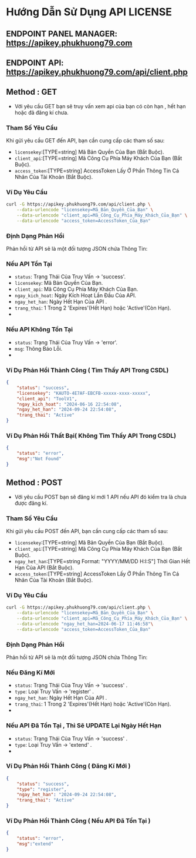 # Hướng Dẫn Sử Dụng API LICENSE 

## ENDPOINT PANEL MANAGER: <a href="https://apikey.phukhuong79.com" target="_blank" >https://apikey.phukhuong79.com</a>

## ENDPOINT API: <a href="https://apikey.phukhuong79.com/api/client.php" target="_blank" >https://apikey.phukhuong79.com/api/client.php</a>

## Method : GET
- Với yêu cầu GET bạn sẽ truy vấn xem api của bạn có còn hạn , hết hạn hoặc đã đăng kí chưa.
### Tham Số Yêu Cầu
Khi gửi yêu cầu GET đến API, bạn cần cung cấp các tham số sau:

- `licensekey`:[TYPE=string] Mã Bản Quyền Của Bạn (Bắt Buộc). 
- `client_api`:[TYPE=string] Mã Công Cụ Phía Máy Khách Của Bạn (Bắt Buộc).
- `access_token`:[TYPE=string] AccessToken Lấy Ở Phần Thông Tin Cá Nhân Của Tài Khoản (Bắt Buộc).

### Ví Dụ Yêu Cầu

```bash
curl -G https://apikey.phukhuong79.com/api/client.php \
    --data-urlencode "licensekey=Mã_Bản_Quyền_Của_Bạn" \
    --data-urlencode "client_api=Mã_Công_Cụ_Phía_Máy_Khách_Của_Bạn" \
    --data-urlencode "access_token=AccessToken_Của_Bạn"

```
### Định Dạng Phản Hồi
Phản hồi từ API sẽ là một đối tượng JSON chứa Thông Tin:
### Nếu API Tồn Tại

- `status`: Trạng Thái Của Truy Vấn -> 'success'.
- `licensekey`: Mã Bản Quyền Của Bạn.
- `client_api`: Mã Công Cụ Phía Máy Khách Của Bạn.
- `ngay_kich_hoat`: Ngày Kích Hoạt Lần Đầu Của API.
- `ngay_het_han`: Ngày Hết Hạn Của API .
- `trang_thai`: 1 Trong 2 'Expires'(Hết Hạn) hoặc 'Active'(Còn Hạn).
- 
### Nếu API Không Tồn Tại
- `status`: Trạng Thái Của Truy Vấn -> 'error'.
- `msg`: Thông Báo Lỗi.
- 
### Ví Dụ Phản Hồi Thành Công ( Tìm Thấy API Trong CSDL)
```json
{
    "status": "success",
    "licensekey": "KAUTO-4E7AF-EBCFB-xxxxx-xxxx-xxxxx",
    "client_api": "ToolV1",
    "ngay_kich_hoat": "2024-06-16 22:54:08",
    "ngay_het_han": "2024-09-24 22:54:08",
    "trang_thai": "Active"
}
```
### Ví Dụ Phản Hồi Thất Bại( Không Tìm Thấy API Trong CSDL)
```json
{
    "status": "error",
    "msg":"Not Found"
}
```

## Method : POST
- Với yêu cầu POST bạn sẽ đăng kí mới 1 API nếu API đó kiểm tra là chưa được đăng kí.
### Tham Số Yêu Cầu
Khi gửi yêu cầu POST đến API, bạn cần cung cấp các tham số sau:

- `licensekey`:[TYPE=string] Mã Bản Quyền Của Bạn (Bắt Buộc). 
- `client_api`:[TYPE=string] Mã Công Cụ Phía Máy Khách Của Bạn (Bắt Buộc).
- `ngay_het_han`:[TYPE=string Format: "YYYY/MM/DD H:I:S"] Thời Gian Hết Hạn Của API  (Bắt Buộc).
- `access_token`:[TYPE=string] AccessToken Lấy Ở Phần Thông Tin Cá Nhân Của Tài Khoản (Bắt Buộc).

### Ví Dụ Yêu Cầu

```bash
curl -G https://apikey.phukhuong79.com/api/client.php \
    --data-urlencode "licensekey=Mã_Bản_Quyền_Của_Bạn" \
    --data-urlencode "client_api=Mã_Công_Cụ_Phía_Máy_Khách_Của_Bạn" \
    --data-urlencode "ngay_het_han=2024-06-17 11:46:58"\
    --data-urlencode "access_token=AccessToken_Của_Bạn"

```
### Định Dạng Phản Hồi
Phản hồi từ API sẽ là một đối tượng JSON chứa Thông Tin:
### Nếu Đăng Kí Mới

- `status`: Trạng Thái Của Truy Vấn -> 'success' .
- `type`: Loại Truy Vấn -> 'register' .
- `ngay_het_han`: Ngày Hết Hạn Của API .
- `trang_thai`: 1 Trong 2 'Expires'(Hết Hạn) hoặc 'Active'(Còn Hạn).
- 
### Nếu API Đã Tồn Tại , Thì Sẽ UPDATE Lại Ngày Hết Hạn
- `status`: Trạng Thái Của Truy Vấn -> 'success' .
- `type`: Loại Truy Vấn -> 'extend' .
- 
### Ví Dụ Phản Hồi Thành Công ( Đăng Kí Mới )
```json
{
    "status": "success",
    "type": "register",
    "ngay_het_han": "2024-09-24 22:54:08",
    "trang_thai": "Active"
}
```
### Ví Dụ Phản Hồi Thành Công ( Nếu API Đã Tồn Tại )
```json
{
    "status": "error",
    "msg":"extend"
}
```
